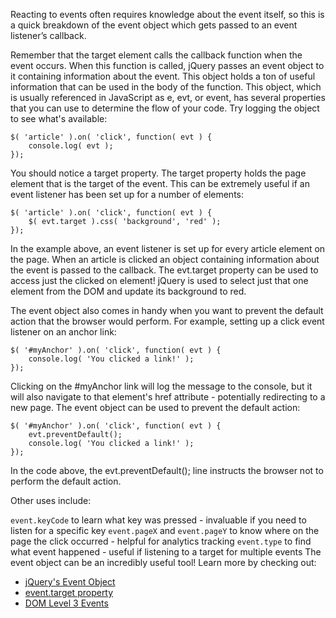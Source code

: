 Reacting to events often requires knowledge about the event itself, so this is a quick breakdown of the event object which gets passed to an event listener’s callback.

Remember that the target element calls the callback function when the event occurs. When this function is called, jQuery passes an event object to it containing information about the event. This object holds a ton of useful information that can be used in the body of the function. This object, which is usually referenced in JavaScript as e, evt, or event, has several properties that you can use to determine the flow of your code. Try logging the object to see what's available:
```
$( 'article' ).on( 'click', function( evt ) {
    console.log( evt );
});
```
You should notice a target property. The target property holds the page element that is the target of the event. This can be extremely useful if an event listener has been set up for a number of elements:

```
$( 'article' ).on( 'click', function( evt ) {
    $( evt.target ).css( 'background', 'red' );
});
```
In the example above, an event listener is set up for every article element on the page. When an article is clicked an object containing information about the event is passed to the callback. The evt.target property can be used to access just the clicked on element! jQuery is used to select just that one element from the DOM and update its background to red.

The event object also comes in handy when you want to prevent the default action that the browser would perform. For example, setting up a click event listener on an anchor link:

```
$( '#myAnchor' ).on( 'click', function( evt ) {
    console.log( 'You clicked a link!' );
});
```
Clicking on the #myAnchor link will log the message to the console, but it will also navigate to that element's href attribute - potentially redirecting to a new page. The event object can be used to prevent the default action:

```
$( '#myAnchor' ).on( 'click', function( evt ) {
    evt.preventDefault();
    console.log( 'You clicked a link!' );
});
```
In the code above, the evt.preventDefault(); line instructs the browser not to perform the default action.

Other uses include:

`event.keyCode` to learn what key was pressed - invaluable if you need to listen for a specific key
`event.pageX` and `event.pageY` to know where on the page the click occurred - helpful for analytics tracking
`event.type` to find what event happened - useful if listening to a target for multiple events
The event object can be an incredibly useful tool! Learn more by checking out:

* [jQuery's Event Object](https://api.jquery.com/category/events/event-object/)
* [event.target property](https://api.jquery.com/event.target/)
* [DOM Level 3 Events](http://www.w3.org/TR/DOM-Level-3-Events/)